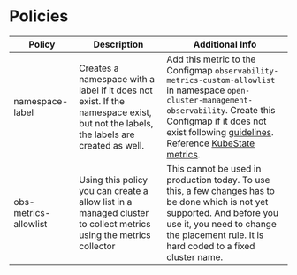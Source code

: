 # Policies



Policy | Description | Additional Info
--- | --- | ---
namespace-label | Creates a namespace with a label if it does not exist. If the namespace exist, but not the labels, the labels are created as well. | Add this metric to the Configmap `observability-metrics-custom-allowlist` in namespace `open-cluster-management-observability`. Create this Configmap if it does not exist following [guidelines](https://access.redhat.com/documentation/en-us/red_hat_advanced_cluster_management_for_kubernetes/2.5/html/observability/observing-environments-intro#adding-custom-metrics).  Reference [KubeState metrics](https://github.com/kubernetes/kube-state-metrics/blob/master/docs/namespace-metrics.md).
obs-metrics-allowlist | Using this policy you can create a allow list in a managed cluster to collect metrics using the metrics collector | This cannot be used in production today. To use this, a few changes has to be done which is not yet supported. And before you use it, you need to change the placement rule. It is hard coded to a fixed cluster name.